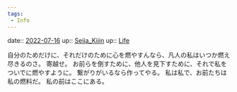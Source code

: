 ```yaml
---
tags:
 - Info
---
```


date:: [2022-07-16](Daily_Note/2022-07-16.md)
up:: [Seija_Kijin](../Bar/Novel/Touhou_Project/Seija_Kijin.md)
up:: [Life](../Bar/Novel/Chaos/Life.md)

自分のためだけに、それだけのために心を燃やすんなら、凡人の私はいつか燃え尽きるのさ。
寄越せ。
お前らを倒すために、他人を見下すために、それで私をついでに燃やすように。
繋がりがいるなら作ってやる。
私は私で、お前たちは私の燃料だ。
私の前はここにある。